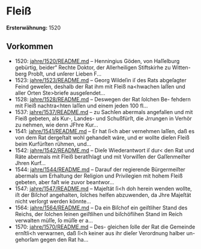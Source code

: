 # Fleiß

**Ersterwähnung:** 1520

## Vorkommen
- 1520: [jahre/1520/README.md](../jahre/1520/README.md) – Henningius Göden, von Haſſelburg gebürtig, beider“
Rechte Doktor, der Allerheiligen Stiftskirhe zu Witten-
berg Probſt, und unſerer Lieben F...
- 1523: [jahre/1523/README.md](../jahre/1523/README.md) – Georg Wildeſin iſ des Rats abgeſagter Feind geweſen,
deshalb der Rat ihm mit Fleiß na<hwachen laſſen und
aller Orten Ste>briefe ausgeſendet...
- 1528: [jahre/1528/README.md](../jahre/1528/README.md) – Deswegen der Rat ſolchen Be-
fehdern mit Fleiß nachtra<hten laſſen und einem jeden
100 fl...
- 1537: [jahre/1537/README.md](../jahre/1537/README.md) – zu Sachſen abermals angefallen und mit Fleiß gebeten,
als Kur-, Landes- und Schußfürſt, die Jrrungen in
Verhör zu nehmen, wie denn JFhre Kur...
- 1541: [jahre/1541/README.md](../jahre/1541/README.md) – Er hat ſi<h aber vernehmen
laſſen, daß es von dem Rat dergeſtalt wohl gehandelt
wäre, und er wollte dieſen Fleiß beim Kurfürſten rühmen,
und...
- 1542: [jahre/1542/README.md](../jahre/1542/README.md) – Dieſe Wiederantwort iſ dur< den Rat und Räte
abermals mit Fleiß beratſhlagt und mit Vorwiſſen der
Gaſſenmeiſter Jhren Kurf...
- 1544: [jahre/1544/README.md](../jahre/1544/README.md) – Darauf der regierende
Bürgermeiſter abermals um Erhaltung der Religion und
Privilegien mit hohem Fleiß gebeten, aber faſt wie zuvor
beantwor...
- 1547: [jahre/1547/README.md](../jahre/1547/README.md) – Majeſtät ſi<h doh herein
wenden wollte, iſt der Biſchof angehalten, ſolches helfen
abzuwenden, da Jhre Majeſtät nicht verſorgt werden könnte...
- 1564: [jahre/1564/README.md](../jahre/1564/README.md) – Da ein Biſchof ein geiſtliher Stand des Reichs, der
ſolchen ſeinen geiſtlihen und biſchöflihen Stand im Reich
verwalten müſſe, ſo müſſe er a...
- 1570: [jahre/1570/README.md](../jahre/1570/README.md) – Des-
gleichen ſolle der Rat die Gemeinde ernſtli<h verwarnen,
daß ſi<h keiner aus ihr dieſer Verordnung halber un-
gehorſam gegen den Rat ha...
